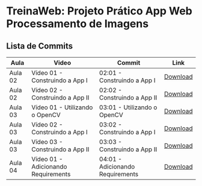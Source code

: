 # TreinaWeb: Projeto Prático App Web Processamento de Imagens

## Lista de Commits

Aula | Video | Commit | Link
------ | ------ | ------ | ------
Aula 02 | Vídeo 01 - Construindo a App I | 02:01 - Construindo a App I | [Download](https://github.com/treinaweb/treinaweb-visao-computacional-criando-uma-app-web-de-processamento-de-imagens/archive/ee7c53f85b8fd9a0f86f39d47703be510c95e00f.zip)
Aula 02 | Vídeo 02 - Construindo a App II | 02:02 - Construindo a App II | [Download](https://github.com/treinaweb/treinaweb-visao-computacional-criando-uma-app-web-de-processamento-de-imagens/archive/bd0f7933f83ecfa665ef01c7b649faf07c970d7e.zip)
Aula 03 | Vídeo 01 - Utilizando o OpenCV | 03:01 - Utilizando o OpenCV | [Download](https://github.com/treinaweb/treinaweb-visao-computacional-criando-uma-app-web-de-processamento-de-imagens/archive/5fcbdca6fbba371dd23f792ec0a73b8b9db909c2.zip)
Aula 03 | Vídeo 02 - Construindo a App I | 03:02 - Construindo a App I | [Download](https://github.com/treinaweb/treinaweb-visao-computacional-criando-uma-app-web-de-processamento-de-imagens/archive/0a390e1975e12043acdd55ab92662380d50d757b.zip)
Aula 03 | Vídeo 03 - Construindo a App II | 03:03 - Construindo a App II | [Download](https://github.com/treinaweb/treinaweb-visao-computacional-criando-uma-app-web-de-processamento-de-imagens/archive/14543715964719002e504aa47339e68984b6a5de.zip)
Aula 04 | Vídeo 01 - Adicionando Requirements | 04:01 - Adicionando Requirements | [Download](https://github.com/treinaweb/treinaweb-visao-computacional-criando-uma-app-web-de-processamento-de-imagens/archive/663916a8ce133fdcbbaabf23e7f316425712c8bd.zip)
